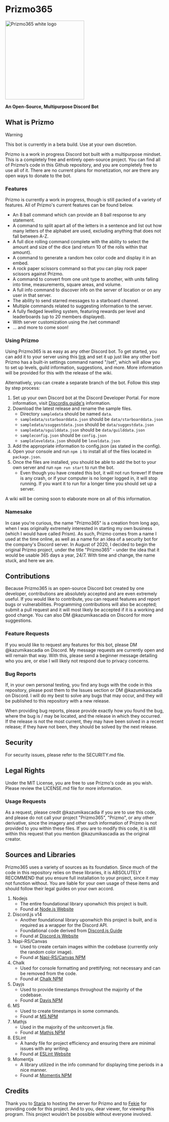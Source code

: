 # Prizmo365
<img alt="Prizmo365 white logo" src="https://github.com/kazumikascadia/Prizmo365/assets/70727046/d29624c1-82af-4703-9961-32368ec21ef2" width="250">

**An Open-Source, Multipurpose Discord Bot**

## What is Prizmo
> [!WARNING]
> This bot is currently in a beta build. Use at your own discretion.

Prizmo is a work in progress Discord bot built with a multipurpose mindset. This is a completely free and entirely open-source project. You can find all of Prizmo’s code in this Github repository, and you are completely free to use all of it. There are no current plans for monetization, nor are there any open ways to donate to the bot.

### Features
Prizmo is currently a work in progress, though is still packed of a variety of features. All of Prizmo's current features can be found below.

- An 8 ball command which can provide an 8 ball response to any statement.
- A command to split apart all of the letters in a sentence and list out how many letters of the alphabet are used, excluding anything that does not fall between A-Z.
- A full dice rolling command complete with the ability to select the amount and size of the dice (and return 10 of the rolls within that amount).
- A command to generate a random hex color code and display it in an embed.
- A rock paper scissors command so that you can play rock paper scissors against Prizmo.
- A command to convert from one unit type to another, with units falling into time, measurements, square areas, and volume.
- A full info command to discover info on the server of location or on any user in that server.
- The ability to send starred messages to a starboard channel.
- Multiple commands related to suggesting information to the server.
- A fully fledged levelling system, featuring rewards per level and leaderboards (up to 20 members displayed).
- With server customization using the /set command!
- ... and more to come soon!

### Using Prizmo
Using Prizmo365 is as easy as any other Discord bot. To get started, you can add it to your server using this [link](https://discord.com/api/oauth2/authorize?client_id=734214062627356683&permissions=8&scope=bot+applications.commands) and set it up just like any other bot! Prizmo has a built-in settings command named "/set", which will allow you to set up levels, guild information, suggestions, and more. More information will be provided for this with the release of the wiki.

Alternatively, you can create a separate branch of the bot. Follow this step by step process:
1. Set up your own Discord bot at the Discord Developer Portal. For more information, visit [Discordjs.guide's](https://discordjs.guide/preparations/setting-up-a-bot-application.html#token-leak-scenario) information.
2. Download the latest release and rename the sample files.
   - Directory `sampledata` should be named `data`.
   - `sampledata/sstarboarddata.json` should be `data/starboarddata.json`
   - `sampledata/ssuggestdata.json` should be `data/suggestdata.json`
   - `sampledata/sguilddata.json` should be `data/guilddata.json`
   - `sampleconfig.json` should be `config.json`
   - `sampleleveldata.json` should be `leveldata.json`
3. Add the appropriate information to config.json (as stated in the config).
4. Open your console and run `npm i` to install all of the files located in `package.json`.
5. Once the files are installed, you should be able to add the bot to your own server and run `npm run start` to run the bot.
   - Even though you have created this bot, it will not run forever! If there is any crash, or if your computer is no longer logged in, it will stop running. If you want it to run for a longer time you should set up a server.

A wiki will be coming soon to elaborate more on all of this information.

### Namesake
In case you're curious, the name "Prizmo365" is a creation from long ago, when I was originally extremely interested in starting my own business (which I would have called Prism). As such, Prizmo comes from a name I used at the time online, as well as a name for an idea of a security bot for the company's Discord server. In August of 2020, I decided to begin the original Prizmo project, under the title "Prizmo365" - under the idea that it would be usable 365 days a year, 24/7. With time and change, the name stuck, and here we are.

## Contributions
Because Prizmo365 is an open-source Discord bot created by one developer, contributions are absolutely accepted and are even extremely useful. If you would like to contribute, you can request features and report bugs or vulnerabilities. Programming contributions will also be accepted; submit a pull request and it will most likely be accepted if it is a working and good change. You can also DM @kazumikascadia on Discord for more suggestions.

### Feature Requests
If you would like to request any features for this bot, please DM @kazumikascadia on Discord. My message requests are currently open and will remain that way. With this, please send a beginner message detailing who you are, or else I will likely not respond due to privacy concerns.

### Bug Reports
If, in your own personal testing, you find any bugs with the code in this repository, please post them to the Issues section or DM @kazumikascadia on Discord. I will do my best to solve any bugs that may occur, and they will be published to this repository with a new release.

When providing bug reports, please provide exactly how you found the bug, where the bug is / may be located, and the release in which they occurred. If the release is not the most current, they may have been solved in a recent release; if they have not been, they should be solved by the next release.

## Security
For security issues, please refer to the SECURITY.md file.

## Legal Rights
Under the MIT License, you are free to use Prizmo's code as you wish. Please review the LICENSE.md file for more information.
### Usage Requests
As a request, please credit @kazumikascadia if you are to use this code, and please do not call your project "Prizmo365", "Prizmo", or any other derivative, since the imagery and other such information of Prizmo is not provided to you within these files. If you are to modify this code, it is still within this request that you mention @kazumikascadia as the original creator. 

## Sources and Libraries
Prizmo365 uses a variety of sources as its foundation. Since much of the code in this repository relies on these libraries, it is ABSOLUTELY RECOMMEND that you ensure full installation to your project, since it may not function without. You are liable for your own usage of these items and should follow their legal guides on your own accord.

1. Nodejs
    - The entire foundational library uponwhich this project is built.
    - Found at [Node.js Website](https://nodejs.org/en)
2. Discord.js v14
   - Another foundational library uponwhich this project is built, and is required as a wrapper for the Discord API.
   - Foundational code derived from [Discord.js Guide](https://discordjs.guide/)
   - Found at [Discord.js Website](https://discord.js.org/#/)
4. Napi-RS/Canvas
   - Used to create certain images within the codebase (currently only the random color image).
   - Found at [Napi-RS/Canvas NPM](https://www.npmjs.com/package/@napi-rs/canvas)
5. Chalk
   - Used for console formatting and prettifying; not necessary and can be removed from the code.
   - Found at [Chalk NPM](https://www.npmjs.com/package/chalk)
6. Dayjs
   - Used to provide timestamps throughout the majority of the codebase.
   - Found at [Dayjs NPM](https://www.npmjs.com/package/dayjs)
7. MS
    - Used to create timestamps in some commands.
    - Found at [MS NPM](https://www.npmjs.com/package/ms)
8. Mathjs
    - Used in the majority of the unitconvert.js file.
    - Found at [Mathjs NPM](https://www.npmjs.com/package/mathjs)
9. ESLint
    - A handy file for project efficiency and ensuring there are minimal issues with any writing.
    - Found at [ESLint Website](https://eslint.org/)
10. Momentjs
    - A library utilized in the info command for displaying time periods in a nice manner.
    - Found at [Momentjs NPM](https://www.npmjs.com/package/moment)

## Credits
Thank you to [Staria](https://github.com/StariaRose/) to hosting the server for Prizmo and to [Fekie](https://github.com/fekie) for providing code for this project. And to you, dear viewer, for viewing this program. This project wouldn't be possible without everyone involved.
